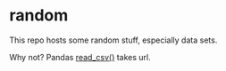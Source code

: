 # random
This repo hosts some random stuff, especially data sets. 

Why not? Pandas [read_csv()](https://pandas.pydata.org/pandas-docs/stable/reference/api/pandas.read_csv.html) takes url.
